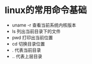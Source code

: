 # linux的常用命令基础

* uname -r 查看当前系统内核版本
* ls 列出当前目录下的文件
* pwd 打印出当前位置
* cd 切换目录位置
* . 代表当前目录
* .. 代表上层目录


